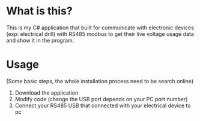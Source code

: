 # What is this?
This is my C# application that built for communicate with electronic devices (exp: electrical drill) with RS485 modbus to get their live voltage usage data and show it in the program.

# Usage
(Some basic steps, the whole installation process need to be search online)
1. Download the application
2. Modify code (change the USB port depends on your PC port number)
3. Connect your RS485 USB that connected with your electrical device to pc
